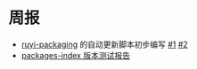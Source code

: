 # 周报

- [ruyi-packaging](https://github.com/ruyisdk/ruyi-packaging) 的自动更新脚本初步编写 [#1](https://github.com/ruyisdk/ruyi-packaging/pull/1) [#2](https://github.com/ruyisdk/ruyi-packaging/pull/2)
- [packages-index 版本测试报告](https://gist.github.com/Cyl18-Bot/7f3f995dd797f71166321dddae7ad56f)

